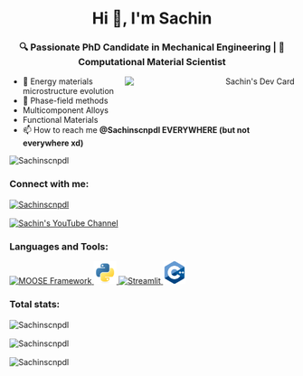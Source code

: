 <h1 align="center">Hi 👋, I'm Sachin</h1>
<h3 align="center">🔍 Passionate PhD Candidate in Mechanical Engineering | 🧬 Computational Material Scientist </h3>

<a align="right" href="https://app.daily.dev/Sachinscnpdl"><img align="right" src=" " width="300" alt="Sachin's Dev Card"/></a>

- 👀 Energy materials microstructure evolution
- 🌱 Phase-field methods
- Multicomponent Alloys
- Functional Materials
- 📫 How to reach me **@Sachinscnpdl EVERYWHERE (but not everywhere xd)**

<!---
Sachinscnpdl/Sachinscnpdl is a ✨ special ✨ repository because its `README.md` (this file) appears on your GitHub profile.
You can click the Preview link to take a look at your changes.
--->

<p align="left"> <img src="https://komarev.com/ghpvc/?username=Sachinscnpdl&label=Profile%20views&color=brightgreen&style=flat" alt="Sachinscnpdl" /> </p>

<h3 align="left">Connect with me:</h3>
<p align="left">

<a href="https://linkedin.com/in/Sachinscnpdl" target="blank"><img align="center" src="https://raw.githubusercontent.com/rahuldkjain/github-profile-readme-generator/master/src/images/icons/Social/linked-in-alt.svg" alt="Sachinscnpdl" height="30" width="40" /></a>

<a href="https://www.youtube.com/channel/UCyourchannelid" target="blank"><img align="center" src="https://raw.githubusercontent.com/rahuldkjain/github-profile-readme-generator/master/src/images/icons/Social/youtube.svg" alt="Sachin's YouTube Channel" height="30" width="40" /></a>

</p>

<h3 align="left">Languages and Tools:</h3>
<p align="left"> 
  <a href="https://www.mooseframework.org/" target="_blank" rel="noreferrer"> <img src="https://upload.wikimedia.org/wikipedia/commons/5/5c/Moose_logo.png" alt="MOOSE Framework" width="40" height="40"/> </a> 
  <a href="https://www.python.org/" target="_blank" rel="noreferrer"> <img src="https://raw.githubusercontent.com/devicons/devicon/master/icons/python/python-original.svg" alt="Python" width="40" height="40"/> </a> 
  <a href="https://streamlit.io/" target="_blank" rel="noreferrer"> <img src="https://streamlit.io/images/brand/streamlit-logo-primary-colormark-darktext.png" alt="Streamlit" width="40" height="40"/> </a> 
  <a href="https://isocpp.org/" target="_blank" rel="noreferrer"> <img src="https://raw.githubusercontent.com/devicons/devicon/master/icons/cplusplus/cplusplus-original.svg" alt="C++" width="40" height="40"/> </a>
</p>



<h3 align="left">Total stats:</h3>
<p><img align="center" src="https://github-readme-stats.vercel.app/api/top-langs?username=Sachinscnpdl&show_icons=true&locale=en&layout=compact&title_color=ffffff&icon_color=34abeb&text_color=daf7dc&bg_color=212428" alt="Sachinscnpdl" /></p>

<p><img align="center" src="https://github-readme-stats.vercel.app/api?username=Sachinscnpdl&show_icons=true&locale=en&title_color=ffffff&icon_color=DCDCDD&text_color=04DB4D&bg_color=212428" alt="Sachinscnpdl" /></p>

<p><img align="center" src="https://github-readme-streak-stats.herokuapp.com/?user=Sachinscnpdl&theme=soft-green" alt="Sachinscnpdl" /></p>
